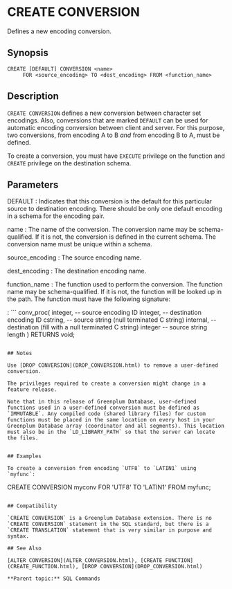 # CREATE CONVERSION

Defines a new encoding conversion.

## Synopsis

``` {#sql_command_synopsis}
CREATE [DEFAULT] CONVERSION <name>
     FOR <source_encoding> TO <dest_encoding> FROM <function_name>
```

## Description

`CREATE CONVERSION` defines a new conversion between character set encodings. Also, conversions that are marked `DEFAULT` can be used for automatic encoding conversion between client and server. For this purpose, two conversions, from encoding A to B *and* from encoding B to A, must be defined.

To create a conversion, you must have `EXECUTE` privilege on the function and `CREATE` privilege on the destination schema.

## Parameters

DEFAULT
:   Indicates that this conversion is the default for this particular source to destination encoding. There should be only one default encoding in a schema for the encoding pair.

name
:   The name of the conversion. The conversion name may be schema-qualified. If it is not, the conversion is defined in the current schema. The conversion name must be unique within a schema.

source_encoding
:   The source encoding name.

dest_encoding
:   The destination encoding name.

function_name
:   The function used to perform the conversion. The function name may be schema-qualified. If it is not, the function will be looked up in the path. The function must have the following signature:

:   ```
conv_proc(
    integer,  -- source encoding ID
    integer,  -- destination encoding ID
    cstring,  -- source string (null terminated C string)
    internal, -- destination (fill with a null terminated C string)
    integer   -- source string length
) RETURNS void;
```

## Notes

Use [DROP CONVERSION](DROP_CONVERSION.html) to remove a user-defined conversion.

The privileges required to create a conversion might change in a feature release.

Note that in this release of Greenplum Database, user-defined functions used in a user-defined conversion must be defined as `IMMUTABLE`. Any compiled code (shared library files) for custom functions must be placed in the same location on every host in your Greenplum Database array (coordinator and all segments). This location must also be in the `LD_LIBRARY_PATH` so that the server can locate the files.


## Examples

To create a conversion from encoding `UTF8` to `LATIN1` using `myfunc`:

```
CREATE CONVERSION myconv FOR 'UTF8' TO 'LATIN1' FROM myfunc;
```

## Compatibility

`CREATE CONVERSION` is a Greenplum Database extension. There is no `CREATE CONVERSION` statement in the SQL standard, but there is a `CREATE TRANSLATION` statement that is very similar in purpose and syntax.

## See Also

[ALTER CONVERSION](ALTER_CONVERSION.html), [CREATE FUNCTION](CREATE_FUNCTION.html), [DROP CONVERSION](DROP_CONVERSION.html)

**Parent topic:** SQL Commands


